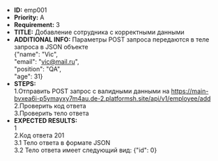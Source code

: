 - **ID:** emp001
- **Priority:** A
- **Requirement:** 3
- **TITLE:** Добавление сотрудника с корректными данными
- **ADDITIONAL INFO:** Параметры POST запроса передаются в теле запроса в JSON объекте  
  {"name": "Vic",  
  "email": "vic@mail.ru",  
  "position": "QA",  
  "age": 31}
- **STEPS:**  
  1.Отправить POST запрос с валидными данными на https://main-bvxea6i-p5ymayxy7m4au.de-2.platformsh.site/api/v1/employee/add
  2.Проверить код ответа  
  3.Проверить тело ответа
- **EXPECTED RESULTS:**  
  1  
  2.Код ответа 201  
  3.1 Тело ответа в формате JSON  
  3.2 Тело ответа имеет следующий вид: {"id": 0} 